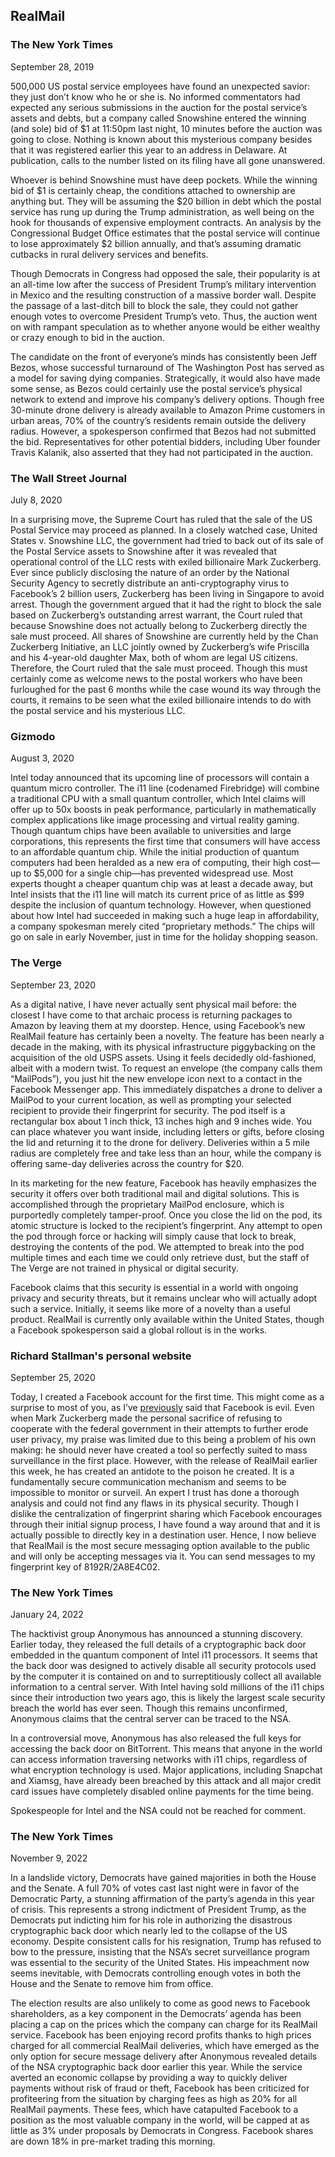 ## RealMail



### The New York Times

September 28, 2019

500,000 US postal service employees have found an unexpected savior: they just don’t know who he or she is. No informed commentators had expected any serious submissions in the auction for the postal service’s assets and debts, but a company called Snowshine entered the winning (and sole) bid of $1 at 11:50pm last night, 10 minutes before the auction was going to close. Nothing is known about this mysterious company besides that it was registered earlier this year to an address in Delaware. At publication, calls to the number listed on its filing have all gone unanswered.

Whoever is behind Snowshine must have deep pockets. While the winning bid of $1 is certainly cheap, the conditions attached to ownership are anything but. They will be assuming the $20 billion in debt which the postal service has rung up during the Trump administration, as well being on the hook for thousands of expensive employment contracts. An analysis by the Congressional Budget Office estimates that the postal service will continue to lose approximately $2 billion annually, and that’s assuming dramatic cutbacks in rural delivery services and benefits.

Though Democrats in Congress had opposed the sale, their popularity is at an all-time low after the success of President Trump’s military intervention in Mexico and the resulting construction of a massive border wall. Despite the passage of a last-ditch bill to block the sale, they could not gather enough votes to overcome President Trump’s veto. Thus, the auction went on with rampant speculation as to whether anyone would be either wealthy or crazy enough to bid in the auction.

The candidate on the front of everyone’s minds has consistently been Jeff Bezos, whose successful turnaround of The Washington Post has served as a model for saving dying companies. Strategically, it would also have made some sense, as Bezos could certainly use the postal service’s physical network to extend and improve his company’s delivery options. Though free 30-minute drone delivery is already available to Amazon Prime customers in urban areas, 70% of the country’s residents remain outside the delivery radius. However, a spokesperson confirmed that Bezos had not submitted the bid. Representatives for other potential bidders, including Uber founder Travis Kalanik, also asserted that they had not participated in the auction.



### The Wall Street Journal

July 8, 2020

In a surprising move, the Supreme Court has ruled that the sale of the US Postal Service may proceed as planned. In a closely watched case, United States v. Snowshine LLC, the government had tried to back out of its sale of the Postal Service assets to Snowshine after it was revealed that operational control of the LLC rests with exiled billionaire Mark Zuckerberg. Ever since publicly disclosing the nature of an order by the National Security Agency to secretly distribute an anti-cryptography virus to Facebook’s 2 billion users, Zuckerberg has been living in Singapore to avoid arrest. Though the government argued that it had the right to block the sale based on Zuckerberg’s outstanding arrest warrant, the Court ruled that because Snowshine does not actually belong to Zuckerberg directly the sale must proceed. All shares of Snowshine are currently held by the Chan Zuckerberg Initiative, an LLC jointly owned by Zuckerberg’s wife Priscilla and his 4-year-old daughter Max, both of whom are legal US citizens. Therefore, the Court ruled that the sale must proceed. Though this must certainly come as welcome news to the postal workers who have been furloughed for the past 6 months while the case wound its way through the courts, it remains to be seen what the exiled billionaire intends to do with the postal service and his mysterious LLC.



### Gizmodo

August 3, 2020

Intel today announced that its upcoming line of processors will contain a quantum micro controller. The i11 line (codenamed Firebridge) will combine a traditional CPU with a small quantum controller, which Intel claims will offer up to 50x boosts in peak performance, particularly in mathematically complex applications like image processing and virtual reality gaming. Though quantum chips have been available to universities and large corporations, this represents the first time that consumers will have access to an affordable quantum chip. While the initial production of quantum computers had been heralded as a new era of computing, their high cost—up to $5,000 for a single chip—has prevented widespread use. Most experts thought a cheaper quantum chip was at least a decade away, but Intel insists that the i11 line will match its current price of as little as $99 despite the inclusion of quantum technology. However, when questioned about how Intel had succeeded in making such a huge leap in affordability, a company spokesman merely cited “proprietary methods.” The chips will go on sale in early November, just in time for the holiday shopping season.



### The Verge

September 23, 2020

As a digital native, I have never actually sent physical mail before: the closest I have come to that archaic process is returning packages to Amazon by leaving them at my doorstep. Hence, using Facebook’s new RealMail feature has certainly been a novelty. The feature has been nearly a decade in the making, with its physical infrastructure piggybacking on the acquisition of the old USPS assets. Using it feels decidedly old-fashioned, albeit with a modern twist. To request an envelope (the company calls them “MailPods”), you just hit the new envelope icon next to a contact in the Facebook Messenger app. This immediately dispatches a drone to deliver a MailPod to your current location, as well as prompting your selected recipient to provide their fingerprint for security. The pod itself is a rectangular box about 1 inch thick, 13 inches high and 9 inches wide. You can place whatever you want inside, including letters or gifts, before closing the lid and returning it to the drone for delivery. Deliveries within a 5 mile radius are completely free and take less than an hour, while the company is offering same-day deliveries across the country for $20.

In its marketing for the new feature, Facebook has heavily emphasizes the security it offers over both traditional mail and digital solutions. This is accomplished through the proprietary MailPod enclosure, which is purportedly completely tamper-proof. Once you close the lid on the pod, its atomic structure is locked to the recipient’s fingerprint. Any attempt to open the pod through force or hacking will simply cause that lock to break, destroying the contents of the pod. We attempted to break into the pod multiple times and each time we could only retrieve dust, but the staff of The Verge are not trained in physical or digital security.

Facebook claims that this security is essential in a world with ongoing privacy and security threats, but it remains unclear who will actually adopt such a service. Initially, it seems like more of a novelty than a useful product. RealMail is currently only available within the United States, though a Facebook spokesperson said a global rollout is in the works.



### Richard Stallman's personal website

September 25, 2020

Today, I created a Facebook account for the first time. This might come as a surprise to most of you, as I’ve [previously](https://stallman.org/facebook.html) said that Facebook is evil. Even when Mark Zuckerberg made the personal sacrifice of refusing to cooperate with the federal government in their attempts to further erode user privacy, my praise was limited due to this being a problem of his own making: he should never have created a tool so perfectly suited to mass surveillance in the first place. However, with the release of RealMail earlier this week, he has created an antidote to the poison he created. It is a fundamentally secure communication mechanism and seems to be impossible to monitor or surveil. An expert I trust has done a thorough analysis and could not find any flaws in its physical security. Though I dislike the centralization of fingerprint sharing which Facebook encourages through their initial signup process, I have found a way around that and it is actually possible to directly key in a destination user. Hence, I now believe that RealMail is the most secure messaging option available to the public and will only be accepting messages via it. You can send messages to my fingerprint key of 8192R/2A8E4C02.



### The New York Times

January 24, 2022

The hacktivist group Anonymous has announced a stunning discovery. Earlier today, they released the full details of a cryptographic back door embedded in the quantum component of Intel i11 processors. It seems that the back door was designed to actively disable all security protocols used by the computer it is contained on and to surreptitiously collect all available information to a central server. With Intel having sold millions of the i11 chips since their introduction two years ago, this is likely the largest scale security breach the world has ever seen. Though this remains unconfirmed, Anonymous claims that the central server can be traced to the NSA. 

In a controversial move, Anonymous has also released the full keys for accessing the back door on BitTorrent. This means that anyone in the world can access information traversing networks with i11 chips, regardless of what encryption technology is used. Major applications, including Snapchat and Xiamsg, have already been breached by this attack and all major credit card issues have completely disabled online payments for the time being.

Spokespeople for Intel and the NSA could not be reached for comment.



### The New York Times

November 9, 2022

In a landslide victory, Democrats have gained majorities in both the House and the Senate. A full 70% of votes cast last night were in favor of the Democratic Party, a stunning affirmation of the party’s agenda in this year of crisis. This represents a strong indictment of President Trump, as the Democrats put indicting him for his role in authorizing the disastrous cryptographic back door which nearly led to the collapse of the US economy. Despite consistent calls for his resignation, Trump has refused to bow to the pressure, insisting that the NSA’s secret surveillance program was essential to the security of the United States. His impeachment now seems inevitable, with Democrats controlling enough votes in both the House and the Senate to remove him from office.

The election results are also unlikely to come as good news to Facebook shareholders, as a key component in the Democrats’ agenda has been placing a cap on the prices which the company can charge for its RealMail service. Facebook has been enjoying record profits thanks to high prices charged for all commercial RealMail deliveries, which have emerged as the only option for secure message delivery after Anonymous revealed details of the NSA cryptographic back door earlier this year. While the service averted an economic collapse by providing a way to quickly deliver payments without risk of fraud or theft, Facebook has been criticized for profiteering from the situation by charging fees as high as 20% for all RealMail payments. These fees, which have catapulted Facebook to a position as the most valuable company in the world, will be capped at as little as 3% under proposals by Democrats in Congress. Facebook shares are down 18% in pre-market trading this morning.